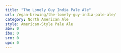 ```yaml
---
title: "The Lonely Guy India Pale Ale"
url: /egan-brewing/the-lonely-guy-india-pale-ale/
category: North American Ale
style: American-Style Pale Ale
abv: 0
ibu: 0
srm: 0
upc: 0
---
```


